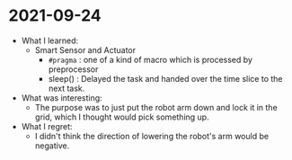 # 2021-09-24

- What I learned: 
  - Smart Sensor and Actuator
    - `#pragma` : one of a kind of macro which is processed by preprocessor
    - sleep() : Delayed the task and handed over the time slice to the next task.
- What was interesting: 
  - The purpose was to just put the robot arm down and lock it in the grid, which I thought would pick something up.
- What I regret: 
  - I didn't think the direction of lowering the robot's arm would be negative.